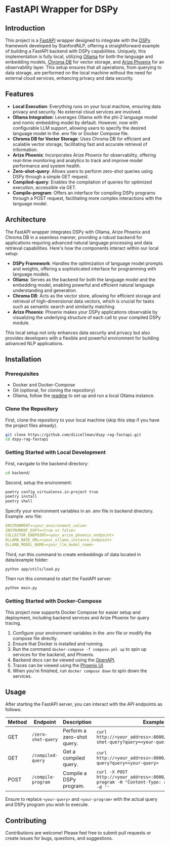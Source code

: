 # FastAPI Wrapper for DSPy

## Introduction

This project is a [FastAPI](https://github.com/tiangolo/fastapi) wrapper designed to integrate with the [DSPy](https://github.com/stanfordnlp/dspy) framework developed by StanfordNLP, offering a straightforward example of building a FastAPI backend with DSPy capabilities. Uniquely, this implementation is fully local, utilizing [Ollama](https://github.com/ollama/ollama) for both the language and embedding models, [Chroma DB](https://github.com/chroma-core/chroma) for vector storage, and [Arize Phoenix](https://github.com/Arize-ai/phoenix) for an observability layer. This setup ensures that all operations, from querying to data storage, are performed on the local machine without the need for external cloud services, enhancing privacy and data security.

## Features

- **Local Execution**: Everything runs on your local machine, ensuring data privacy and security. No external cloud services are involved.
- **Ollama Integration**: Leverages Ollama with the phi-2 language model and nomic embedding model by default. However, now with configurable LLM support, allowing users to specify the desired language model in the .env file or Docker Compose file.
- **Chroma DB for Vector Storage**: Uses Chroma DB for efficient and scalable vector storage, facilitating fast and accurate retrieval of information.
- **Arize Phoenix**: Incorporates Arize Phoenix for observability, offering real-time monitoring and analytics to track and improve model performance and system health.
- **Zero-shot-query**: Allows users to perform zero-shot queries using DSPy through a simple GET request.
- **Compiled-query**: Enables the compilation of queries for optimized execution, accessible via GET.
- **Compile-program**: Offers an interface for compiling DSPy programs through a POST request, facilitating more complex interactions with the language model.

## Architecture

The FastAPI wrapper integrates DSPy with Ollama, Arize Phoenix and Chroma DB in a seamless manner, providing a robust backend for applications requiring advanced natural language processing and data retrieval capabilities. Here's how the components interact within our local setup:

- **DSPy Framework**: Handles the optimization of language model prompts and weights, offering a sophisticated interface for programming with language models.
- **Ollama**: Serves as the backend for both the language model and the embedding model, enabling powerful and efficient natural language understanding and generation.
- **Chroma DB**: Acts as the vector store, allowing for efficient storage and retrieval of high-dimensional data vectors, which is crucial for tasks such as semantic search and similarity matching.
- **Arize Phoenix**: Phoenix makes your DSPy applications observable by visualizing the underlying structure of each call to your compiled DSPy module.

This local setup not only enhances data security and privacy but also provides developers with a flexible and powerful environment for building advanced NLP applications.

## Installation

### Prerequisites

- Docker and Docker-Compose
- Git (optional, for cloning the repository)
- Ollama,  follow the [readme](https://github.com/ollama/ollama) to set up and run a local Ollama instance.

### Clone the Repository

First, clone the repository to your local machine (skip this step if you have the project files already).

```bash
git clone https://github.com/diicellman/dspy-rag-fastapi.git
cd dspy-rag-fastapi
```
### Getting Started with Local Development

First, navigate to the backend directory:
```bash
cd backend/
```

Second, setup the environment:

```bash
poetry config virtualenvs.in-project true
poetry install
poetry shell
```
Specify your environment variables in an .env file in backend directory.
Example .env file:
```yml
ENVIRONMENT=<your_environment_value>
INSTRUMENT_DSPY=<true or false>
COLLECTOR_ENDPOINT=<your_arize_phoenix_endpoint>
OLLAMA_BASE_URL=<your_ollama_instance_endpoint>
OLLAMA_MODEL_NAME=<your_llm_model_name>
```
Third, run this command to create embeddings of data located in data/example folder:
```bash
python app/utils/load.py
```

Then run this command to start the FastAPI server:
```bash
python main.py
```
### Getting Started with Docker-Compose
This project now supports Docker Compose for easier setup and deployment, including backend services and Arize Phoenix for query tracing. 

1. Configure your environment variables in the .env file or modify the compose file directly.
2. Ensure that Docker is installed and running.
3. Run the command `docker-compose -f compose.yml up` to spin up services for the backend, and Phoenix.
4. Backend docs can be viewed using the [OpenAPI](http://0.0.0.0:8000/docs).
5. Traces can be viewed using the [Phoenix UI](http://0.0.0.0:6006).
7. When you're finished, run `docker compose down` to spin down the services.

## Usage

After starting the FastAPI server, you can interact with the API endpoints as follows:

| Method | Endpoint             | Description                        | Example                                                                                      |
|--------|----------------------|------------------------------------|----------------------------------------------------------------------------------------------|
| GET    | `/zero-shot-query`   | Perform a zero-shot query.         | `curl http://<your_address>:8000/api/rag/zero-shot-query?query=<your-query>`                                   |
| GET    | `/compiled-query`    | Get a compiled query.              | `curl http://<your_address>:8000/api/rag/compiled-query?query=<your-query>`                                    |
| POST   | `/compile-program`   | Compile a DSPy program.            | `curl -X POST http://<your_address>:8000/api/rag/compile-program -H "Content-Type: application/json" -d ''` |

Ensure to replace `<your-query>` and `<your-program>` with the actual query and DSPy program you wish to execute.


## Contributing

Contributions are welcome! Please feel free to submit pull requests or create issues for bugs, questions, and suggestions.

